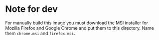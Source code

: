 # Note for dev
For manually build this image you must download the MSI installer for Mozilla Firefox and Google Chrome and put them to this directory. Name them `chrome.msi` and `firefox.msi`.
